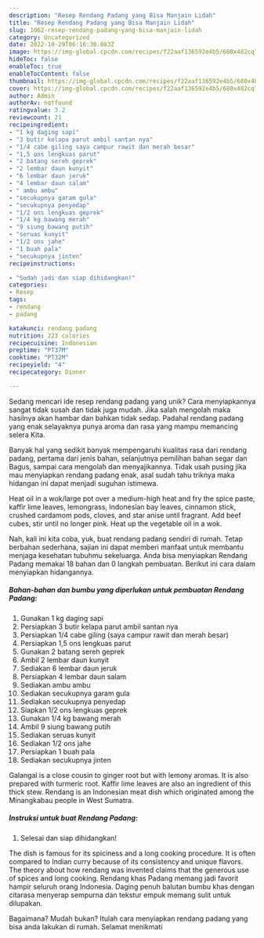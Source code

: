 ```yaml
---
description: "Resep Rendang Padang yang Bisa Manjain Lidah"
title: "Resep Rendang Padang yang Bisa Manjain Lidah"
slug: 1062-resep-rendang-padang-yang-bisa-manjain-lidah
category: Uncategorized
date: 2022-10-29T06:16:30.083Z
image: https://img-global.cpcdn.com/recipes/f22aaf136592e4b5/680x482cq70/rendang-padang-foto-resep-utama.jpg
hideToc: false
enableToc: true
enableTocContent: false
thumbnail: https://img-global.cpcdn.com/recipes/f22aaf136592e4b5/680x482cq70/rendang-padang-foto-resep-utama.jpg
cover: https://img-global.cpcdn.com/recipes/f22aaf136592e4b5/680x482cq70/rendang-padang-foto-resep-utama.jpg
author: Admin
authorAv: notfound
ratingvalue: 3.2
reviewcount: 21
recipeingredient:
- "1 kg daging sapi"
- "3 butir kelapa parut ambil santan nya"
- "1/4 cabe giling saya campur rawit dan merah besar"
- "1,5 ons lengkuas parut"
- "2 batang sereh geprek"
- "2 lembar daun kunyit"
- "6 lembar daun jeruk"
- "4 lembar daun salam"
- " ambu ambu"
- "secukupnya garam gula"
- "secukupnya penyedap"
- "1/2 ons lengkuas geprek"
- "1/4 kg bawang merah"
- "9 siung bawang putih"
- "seruas kunyit"
- "1/2 ons jahe"
- "1 buah pala"
- "secukupnya jinten"
recipeinstructions:

- "Sudah jadi dan siap dihidangkan!"
categories:
- Resep
tags:
- rendang
- padang

katakunci: rendang padang 
nutrition: 223 calories
recipecuisine: Indonesian
preptime: "PT37M"
cooktime: "PT32M"
recipeyield: "4"
recipecategory: Dinner

---
```





Sedang mencari ide resep rendang padang yang unik? Cara menyiapkannya sangat tidak susah dan tidak juga mudah. Jika salah mengolah maka hasilnya akan hambar dan bahkan tidak sedap. Padahal rendang padang yang enak selayaknya punya aroma dan rasa yang mampu memancing selera Kita.





Banyak hal yang sedikit banyak mempengaruhi kualitas rasa dari rendang padang, pertama dari jenis bahan, selanjutnya pemilihan bahan segar dan Bagus, sampai cara mengolah dan menyajikannya. Tidak usah pusing jika mau menyiapkan rendang padang enak,      asal sudah tahu triknya maka hidangan ini dapat menjadi suguhan istimewa.














Heat oil in a wok/large pot over a medium-high heat and fry the spice paste, kaffir lime leaves, lemongrass, Indonesian bay leaves, cinnamon stick, crushed cardamom pods, cloves, and star anise until fragrant. Add beef cubes, stir until no longer pink. Heat up the vegetable oil in a wok.






Nah, kali ini kita coba, yuk, buat rendang padang sendiri di rumah. Tetap berbahan sederhana, sajian ini dapat memberi manfaat untuk membantu menjaga kesehatan tubuhmu sekeluarga. Anda bisa menyiapkan Rendang Padang memakai 18 bahan dan 0 langkah pembuatan. Berikut ini cara dalam menyiapkan hidangannya.

<!--inarticleads1-->

##### Bahan-bahan dan bumbu yang diperlukan untuk pembuatan Rendang Padang:

1. Gunakan 1 kg daging sapi
1. Persiapkan 3 butir kelapa parut ambil santan nya
1. Persiapkan 1/4 cabe giling (saya campur rawit dan merah besar)
1. Persiapkan 1,5 ons lengkuas parut
1. Gunakan 2 batang sereh geprek
1. Ambil 2 lembar daun kunyit
1. Sediakan 6 lembar daun jeruk
1. Persiapkan 4 lembar daun salam
1. Sediakan  ambu ambu
1. Sediakan secukupnya garam gula
1. Sediakan secukupnya penyedap
1. Siapkan 1/2 ons lengkuas geprek
1. Gunakan 1/4 kg bawang merah
1. Ambil 9 siung bawang putih
1. Sediakan seruas kunyit
1. Sediakan 1/2 ons jahe
1. Persiapkan 1 buah pala
1. Sediakan secukupnya jinten


Galangal is a close cousin to ginger root but with lemony aromas. It is also prepared with turmeric root. Kaffir lime leaves are also an ingredient of this thick stew. Rendang is an Indonesian meat dish which originated among the Minangkabau people in West Sumatra. 

<!--inarticleads2-->

##### Instruksi untuk buat Rendang Padang:


1. Selesai dan siap dihidangkan!

The dish is famous for its spiciness and a long cooking procedure. It is often compared to Indian curry because of its consistency and unique flavors. The theory about how rendang was invented claims that the generous use of spices and long cooking. Rendang khas Padang memang jadi favorit hampir seluruh orang Indonesia. Daging penuh balutan bumbu khas dengan citarasa menyerap sempurna dan tekstur empuk memang sulit untuk dilupakan. 

Bagaimana? Mudah bukan? Itulah cara menyiapkan rendang padang yang bisa anda lakukan di rumah. Selamat menikmati
